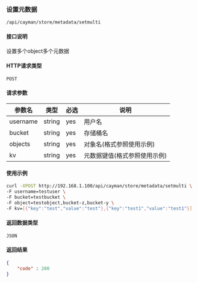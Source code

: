 ### 设置元数据
`/api/cayman/store/metadata/setmulti`

#### 接口说明
设置多个object多个元数据

#### HTTP请求类型
`POST`

#### 请求参数
|参数名|类型|必选|说明|
|--|--|--|--|
|username|string|yes|用户名|
|bucket|string|yes|存储桶名|
|objects|string|yes|对象名(格式参照使用示例)|
|kv|string|yes|元数据键值(格式参照使用示例)|

#### 使用示例
```sh
curl -XPOST http://192.168.1.100/api/cayman/store/metadata/setmulti \
-F username=testuser \
-F bucket=testbucket \
-F object=testobject,bucket-z,bucket-y \
-F kv=[{"key":"test","value":"test"},{"key":"test1","value":"test1"}]
```

#### 返回数据类型
`JSON`

#### 返回结果
```json
{
    "code" : 200
}
```